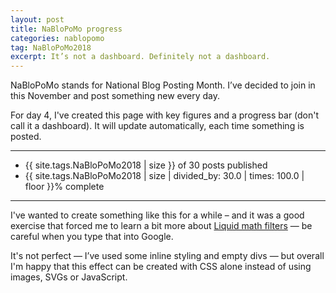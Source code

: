 ```yaml
---
layout: post
title: NaBloPoMo progress
categories: nablopomo
tag: NaBloPoMo2018
excerpt: It’s not a dashboard. Definitely not a dashboard.
---
```


<p class="lede">NaBloPoMo stands for National Blog Posting Month. I’ve decided to join in this November and post something new every day.</p>

For day 4, I've created this page with key figures and a progress bar (don't call it a dashboard). It will update automatically, each time something is posted.

***

<ul class="list-inline">
  <li class="margin-right--m list-inline__item"><span class="big-number">{{ site.tags.NaBloPoMo2018 | size }} of 30</span>
    <span>posts published</span></li>
  <li class="list-inline__item"><span class="big-number">{{ site.tags.NaBloPoMo2018 | size | divided_by: 30.0 | times: 100.0 | floor }}%</span>
    <span>complete</span></li>
</ul>

<div class="progress-bar">
  <span style="width: {{ site.tags.NaBloPoMo2018 | size | divided_by: 30.0 | times: 100.0 }}%"></span>
</div>

***

I've wanted to create something like this for a while – and it was a good exercise that forced me to learn a bit more about [Liquid math filters](https://help.shopify.com/en/themes/liquid/filters/math-filters) — be careful when you type that into Google.

It's not perfect — I’ve used some inline styling and empty divs — but overall I'm happy that this effect can be created with CSS alone instead of using images, SVGs or JavaScript.